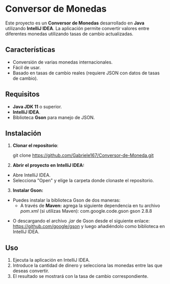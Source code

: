 # Conversor de Monedas

Este proyecto es un **Conversor de Monedas** desarrollado en **Java** utilizando **IntelliJ IDEA**. La aplicación permite convertir valores entre diferentes monedas utilizando tasas de cambio actualizadas.

## Características

- Conversión de varias monedas internacionales.
- Fácil de usar.
- Basado en tasas de cambio reales (requiere JSON con datos de tasas de cambio).
  
## Requisitos

- **Java JDK 11** o superior.
- **IntelliJ IDEA**.
- Biblioteca **Gson** para manejo de JSON.

## Instalación

1. **Clonar el repositorio**:


   git clone https://github.com/Gabriele167/Conversor-de-Moneda.git

2. **Abrir el proyecto en IntelliJ IDEA:**
  - Abre IntelliJ IDEA.
  - Selecciona "Open" y elige la carpeta donde clonaste el repositorio.
3. **Instalar Gson:**
  - Puedes instalar la biblioteca Gson de dos maneras:
     - A través de **Maven:** agrega la siguiente dependencia en tu archivo *pom.xml*  (si utilizas Maven):
         <dependency>
    <groupId>com.google.code.gson</groupId>
    <artifactId>gson</artifactId>
    <version>2.8.8</version>
</dependency>

  - O descargando el archivo *.jar* de Gson desde el siguiente enlace:
  https://github.com/google/gson y luego añadiéndolo como biblioteca en IntelliJ IDEA.
## Uso
1. Ejecuta la aplicación en IntelliJ IDEA.
2. Introduce la cantidad de dinero y selecciona las monedas entre las que deseas convertir.
3. El resultado se mostrará con la tasa de cambio correspondiente.
       
